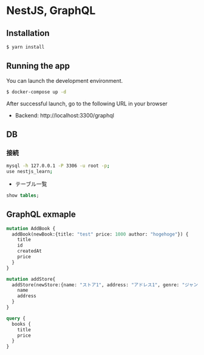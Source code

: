 # NestJS, GraphQL

## Installation

```bash
$ yarn install
```

## Running the app

You can launch the development environment.

```bash
$ docker-compose up -d
```

After successful launch, go to the following URL in your browser

- Backend: http://localhost:3300/graphql

## DB

### 接続

```bash
mysql -h 127.0.0.1 -P 3306 -u root -p;
use nestjs_learn;
```

- テーブル一覧

```sql
show tables;
```

## GraphQL exmaple

```graphQL
mutation AddBook {
  addBook(newBook:{title: "test" price: 1000 author: "hogehoge"}) {
    title
    id
    createdAt
    price
  }
}

mutation addStore{
  addStore(newStore:{name: "ストア1", address: "アドレス1", genre: "ジャンル1", score: 100}) {
    name
    address
  }
}
```

```graphQL
query {
  books {
    title
    price
  }
}
```
